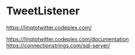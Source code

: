 TweetListener
=============
https://linqtotwitter.codeplex.com/


   https://linqtotwitter.codeplex.com/documentation
   https://connectionstrings.com/sql-server/

